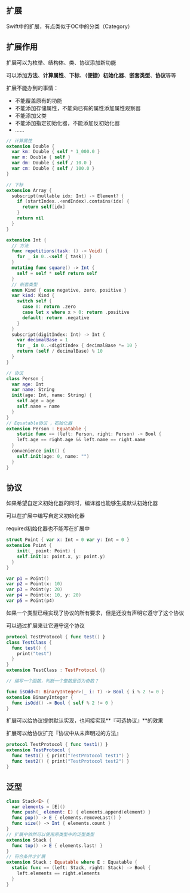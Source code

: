## 扩展

Swift中的扩展，有点类似于OC中的分类（Category）

## 扩展作用

扩展可以为枚举、结构体、类、协议添加新功能

可以添加**方法**、**计算属性**、**下标**、**（便捷）初始化器**、**嵌套类型**、**协议**等等

扩展不能办到的事情：

- 不能覆盖原有的功能 
- 不能添加存储属性，不能向已有的属性添加属性观察器 
- 不能添加父类 
- 不能添加指定初始化器，不能添加反初始化器
- ......

```swift
// 计算属性
extension Double { 
  var km: Double { self * 1_000.0 } 
  var m: Double { self } 
  var dm: Double { self / 10.0 } 
  var cm: Double { self / 100.0 } 
}

// 下标
extension Array { 
  subscript(nullable idx: Int) -> Element? { 
    if (startIndex..<endIndex).contains(idx) { 
      return self[idx] 
    } 
    return nil 
  } 
}

extension Int {
  // 方法
  func repetitions(task: () -> Void) { 
    for _ in 0..<self { task() } 
  } 
  mutating func square() -> Int { 
    self = self * self return self 
  } 
  // 嵌套类型
  enum Kind { case negative, zero, positive } 
  var kind: Kind { 
    switch self { 
      case 0: return .zero 
      case let x where x > 0: return .positive 
      default: return .negative 
    } 
  } 
  subscript(digitIndex: Int) -> Int { 
    var decimalBase = 1 
    for _ in 0..<digitIndex { decimalBase *= 10 }
    return (self / decimalBase) % 10 
  }
}

// 协议
class Person {
  var age: Int 
  var name: String 
  init(age: Int, name: String) {
    self.age = age
    self.name = name
  }
}
// Equatable协议 ，初始化器
extension Person : Equatable {
	static func == (left: Person, right: Person) -> Bool { 
    left.age == right.age && left.name == right.name 
  } 
  convenience init() {
    self.init(age: 0, name: "") 
  }
}
```



## 协议

如果希望自定义初始化器的同时，编译器也能够生成默认初始化器 

可以在扩展中编写自定义初始化器 

required初始化器也不能写在扩展中

```swift
struct Point { var x: Int = 0 var y: Int = 0 }
extension Point {
	init(_ point: Point) {
    self.init(x: point.x, y: point.y)
  }
}

var p1 = Point() 
var p2 = Point(x: 10) 
var p3 = Point(y: 20) 
var p4 = Point(x: 10, y: 20) 
var p5 = Point(p4)
```



如果一个类型已经实现了协议的所有要求，但是还没有声明它遵守了这个协议 

可以通过扩展来让它遵守这个协议

```swift
protocol TestProtocol { func test() } 
class TestClass {
  func test() {
    print("test")
  } 
} 
extension TestClass : TestProtocol {}

// 编写一个函数，判断一个整数是否为奇数？

func isOdd<T: BinaryInteger>(_ i: T) -> Bool { i % 2 != 0 }
extension BinaryInteger { 
  func isOdd() -> Bool { self % 2 != 0 } 
}
```

扩展可以给协议提供默认实现，也间接实现**『可选协议』**的效果 

扩展可以给协议扩充『协议中从未声明过的方法』

```swift
protocol TestProtocol { func test1() } 
extension TestProtocol { 
  func test1() { print("TestProtocol test1") } 
  func test2() { print("TestProtocol test2") }
}
```

## 泛型

```swift
class Stack<E> {
  var elements = [E]() 
  func push(_ element: E) { elements.append(element) } 
  func pop() -> E { elements.removeLast() } 
  func size() -> Int { elements.count }
} 
// 扩展中依然可以使用原类型中的泛型类型 
extension Stack {
  func top() -> E { elements.last! } 
} 
// 符合条件才扩展 
extension Stack : Equatable where E : Equatable {
  static func == (left: Stack, right: Stack) -> Bool {
    left.elements == right.elements
  } 
}
```

